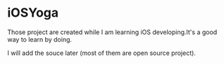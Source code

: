 # iOSYoga
Those project are created while I am learning iOS developing.It's a good way to learn by doing.

I will add the souce later (most of them are open source project).
